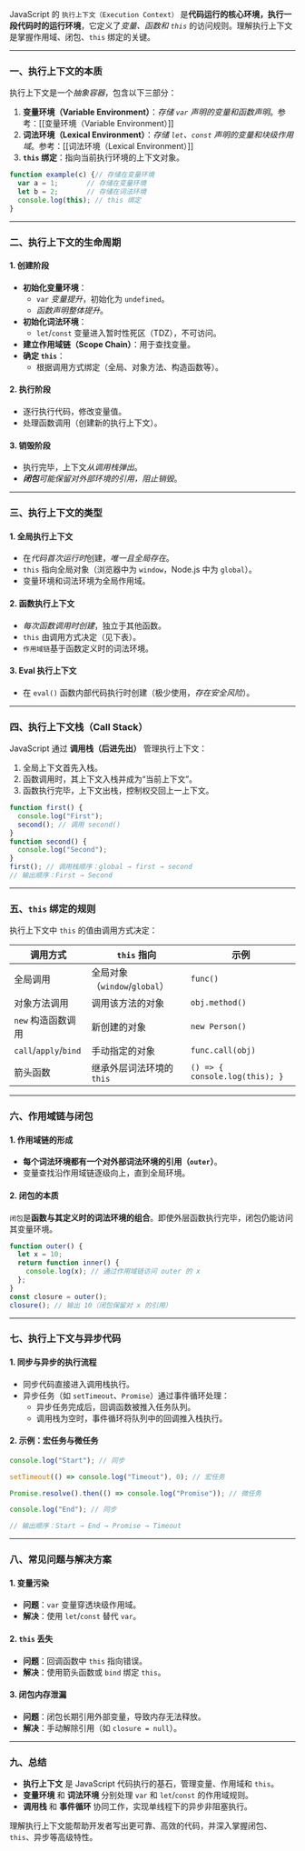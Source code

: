 JavaScript 的 `执行上下文（Execution Context）` 是**代码运行的核心环境，执行一段代码时的运行环境**，它定义了*变量、函数和 `this`* 的访问规则。理解执行上下文是掌握作用域、闭包、`this` 绑定的关键。

---

### 一、执行上下文的本质
执行上下文是一个*抽象容器*，包含以下三部分：
1. **变量环境（Variable Environment）**：*存储 `var` 声明的变量和函数声明*。参考：[[变量环境（Variable Environment）]]
2. **词法环境（Lexical Environment）**：*存储 `let`、`const` 声明的变量和块级作用域*。参考：[[词法环境（Lexical Environment）]]
3. **`this` 绑定**：指向当前执行环境的上下文对象。

```javascript
function example(c) {// 存储在变量环境
  var a = 1;       // 存储在变量环境
  let b = 2;       // 存储在词法环境
  console.log(this); // this 绑定
}
```

---

### 二、执行上下文的生命周期
#### 1. 创建阶段
- **初始化变量环境**：
	- `var` *变量提升*，初始化为 `undefined`。
	- *函数声明整体提升*。
- **初始化词法环境**：
	- `let`/`const` 变量进入暂时性死区（TDZ），不可访问。
- **建立作用域链（Scope Chain）**：用于查找变量。
- **确定 `this`**：
	- 根据调用方式绑定（全局、对象方法、构造函数等）。


#### 2. 执行阶段
- 逐行执行代码，修改变量值。
- 处理函数调用（创建新的执行上下文）。

#### 3. 销毁阶段
- 执行完毕，上下文*从调用栈弹出*。
- ***闭包**可能保留对外部环境的引用，阻止销毁*。

---

### 三、执行上下文的类型
#### 1. 全局执行上下文
- 在*代码首次运行时*创建，*唯一且全局存在*。
- `this` 指向全局对象（浏览器中为 `window`，Node.js 中为 `global`）。
- 变量环境和词法环境为全局作用域。

#### 2. 函数执行上下文
- *每次函数调用时创建*，独立于其他函数。
- `this` 由调用方式决定（见下表）。
- `作用域链`基于函数定义时的词法环境。

#### 3. Eval 执行上下文
- 在 `eval()` 函数内部代码执行时创建（极少使用，*存在安全风险*）。

---

### 四、执行上下文栈（Call Stack）
JavaScript 通过 **调用栈（后进先出）** 管理执行上下文：
1. 全局上下文首先入栈。
2. 函数调用时，其上下文入栈并成为“当前上下文”。
3. 函数执行完毕，上下文出栈，控制权交回上一上下文。

```javascript
function first() {
  console.log("First");
  second(); // 调用 second()
}
function second() {
  console.log("Second");
}
first(); // 调用栈顺序：global → first → second
// 输出顺序：First → Second
```

---

### 五、`this` 绑定的规则
执行上下文中 `this` 的值由调用方式决定：

| **调用方式**           | **`this` 指向**               | 示例                          |
|------------------------|------------------------------|-------------------------------|
| 全局调用               | 全局对象（`window`/`global`） | `func()`                      |
| 对象方法调用           | 调用该方法的对象              | `obj.method()`                |
| `new` 构造函数调用     | 新创建的对象                  | `new Person()`                |
| `call`/`apply`/`bind`  | 手动指定的对象                | `func.call(obj)`              |
| 箭头函数               | 继承外层词法环境的 `this`     | `() => { console.log(this); }` |

---

### 六、作用域链与闭包
#### 1. 作用域链的形成
- **每个词法环境都有一个对外部词法环境的引用（`outer`）**。
- 变量查找沿作用域链逐级向上，直到全局环境。

#### 2. 闭包的本质
`闭包`是**函数与其定义时的词法环境的组合**。即使外层函数执行完毕，闭包仍能访问其变量环境。

```javascript
function outer() {
  let x = 10;
  return function inner() {
    console.log(x); // 通过作用域链访问 outer 的 x
  };
}
const closure = outer();
closure(); // 输出 10（闭包保留对 x 的引用）
```

---

### 七、执行上下文与异步代码
#### 1. 同步与异步的执行流程
- 同步代码直接进入调用栈执行。
- 异步任务（如 `setTimeout`、`Promise`）通过事件循环处理：
  - 异步任务完成后，回调函数被推入任务队列。
  - 调用栈为空时，事件循环将队列中的回调推入栈执行。

#### 2. 示例：宏任务与微任务
```javascript
console.log("Start"); // 同步

setTimeout(() => console.log("Timeout"), 0); // 宏任务

Promise.resolve().then(() => console.log("Promise")); // 微任务

console.log("End"); // 同步

// 输出顺序：Start → End → Promise → Timeout
```

---

### 八、常见问题与解决方案
#### 1. 变量污染
- **问题**：`var` 变量穿透块级作用域。
- **解决**：使用 `let`/`const` 替代 `var`。

#### 2. `this` 丢失
- **问题**：回调函数中 `this` 指向错误。
- **解决**：使用箭头函数或 `bind` 绑定 `this`。

#### 3. 闭包内存泄漏
- **问题**：闭包长期引用外部变量，导致内存无法释放。
- **解决**：手动解除引用（如 `closure = null`）。

---

### 九、总结
- **执行上下文** 是 JavaScript 代码执行的基石，管理变量、作用域和 `this`。
- **变量环境** 和 **词法环境** 分别处理 `var` 和 `let`/`const` 的作用域规则。
- **调用栈** 和 **事件循环** 协同工作，实现单线程下的异步非阻塞执行。

理解执行上下文能帮助开发者写出更可靠、高效的代码，并深入掌握闭包、`this`、异步等高级特性。